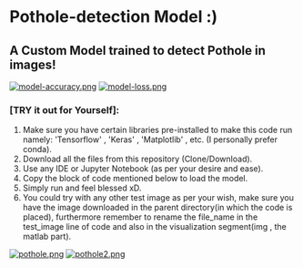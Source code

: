 # Pothole-detection Model :)
## A Custom Model trained to detect Pothole in images!

[![model-accuracy.png](https://i.postimg.cc/FzgShFSn/model-accuracy.png)](https://postimg.cc/H8nn2gBQ)    [![model-loss.png](https://i.postimg.cc/zDnKC7QS/model-loss.png)](https://postimg.cc/V5kJ1qmd)

### [TRY it out for Yourself]:
1. Make sure you have certain libraries pre-installed to make this code run namely: 'Tensorflow' , 'Keras' , 'Matplotlib' , etc. (I personally prefer conda).
2. Download all the files from this repository (Clone/Download).
3. Use any IDE or Jupyter Notebook (as per your desire and ease).
4. Copy the block of code mentioned below to load the model.
5. Simply run and feel blessed xD.
6. You could try with any other test image as per your wish, make sure you have the image downloaded in the parent directory(in which the code is placed), furthermore remember to rename the file_name in the test_image line of code and also in the visualization segment(img , the matlab part).

[![pothole.png](https://i.postimg.cc/CK2MfyYM/pothole.png)](https://postimg.cc/nsvf6PCN)
[![pothole2.png](https://i.postimg.cc/8cRT3jvs/pothole2.png)](https://postimg.cc/64Qs46YN)
